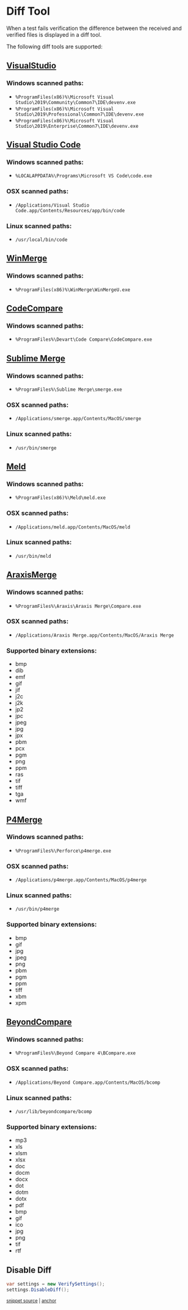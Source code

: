 <!--
GENERATED FILE - DO NOT EDIT
This file was generated by [MarkdownSnippets](https://github.com/SimonCropp/MarkdownSnippets).
Source File: /docs/mdsource/diff-tool.source.md
To change this file edit the source file and then run MarkdownSnippets.
-->

# Diff Tool

When a test fails verification the difference between the received and verified files is displayed in a diff tool.

The following diff tools are supported:

 <!-- include: diffTools. path: /src/Verify.Tests/DiffTool/diffTools.include.md -->
## [VisualStudio](https://docs.microsoft.com/en-us/visualstudio/ide/reference/diff)

### Windows scanned paths:

 * `%ProgramFiles(x86)%\Microsoft Visual Studio\2019\Community\Common7\IDE\devenv.exe`
 * `%ProgramFiles(x86)%\Microsoft Visual Studio\2019\Professional\Common7\IDE\devenv.exe`
 * `%ProgramFiles(x86)%\Microsoft Visual Studio\2019\Enterprise\Common7\IDE\devenv.exe`

## [Visual Studio Code](https://code.visualstudio.com/docs/editor/command-line)

### Windows scanned paths:

 * `%LOCALAPPDATA%\Programs\Microsoft VS Code\code.exe`

### OSX scanned paths:

 * `/Applications/Visual Studio Code.app/Contents/Resources/app/bin/code`

### Linux scanned paths:

 * `/usr/local/bin/code`

## [WinMerge](https://manual.winmerge.org/en/Command_line.html)

### Windows scanned paths:

 * `%ProgramFiles(x86)%\WinMerge\WinMergeU.exe`

## [CodeCompare](https://www.devart.com/codecompare/docs/index.html?comparing_via_command_line.htm)

### Windows scanned paths:

 * `%ProgramFiles%\Devart\Code Compare\CodeCompare.exe`

## [Sublime Merge](https://www.sublimemerge.com/)

### Windows scanned paths:

 * `%ProgramFiles%\Sublime Merge\smerge.exe`

### OSX scanned paths:

 * `/Applications/smerge.app/Contents/MacOS/smerge`

### Linux scanned paths:

 * `/usr/bin/smerge`

## [Meld](https://meldmerge.org/)

### Windows scanned paths:

 * `%ProgramFiles(x86)%\Meld\meld.exe`

### OSX scanned paths:

 * `/Applications/meld.app/Contents/MacOS/meld`

### Linux scanned paths:

 * `/usr/bin/meld`

## [AraxisMerge](https://www.araxis.com/merge)

### Windows scanned paths:

 * `%ProgramFiles%\Araxis\Araxis Merge\Compare.exe`

### OSX scanned paths:

 * `/Applications/Araxis Merge.app/Contents/MacOS/Araxis Merge`

### Supported binary extensions:

 * bmp
 * dib
 * emf
 * gif
 * jif
 * j2c
 * j2k
 * jp2
 * jpc
 * jpeg
 * jpg
 * jpx
 * pbm
 * pcx
 * pgm
 * png
 * ppm
 * ras
 * tif
 * tiff
 * tga
 * wmf

## [P4Merge](https://www.perforce.com/products/helix-core-apps/merge-diff-tool-p4merge)

### Windows scanned paths:

 * `%ProgramFiles%\Perforce\p4merge.exe`

### OSX scanned paths:

 * `/Applications/p4merge.app/Contents/MacOS/p4merge`

### Linux scanned paths:

 * `/usr/bin/p4merge`

### Supported binary extensions:

 * bmp
 * gif
 * jpg
 * jpeg
 * png
 * pbm
 * pgm
 * ppm
 * tiff
 * xbm
 * xpm

## [BeyondCompare](https://www.scootersoftware.com/v4help/index.html?command_line_reference.html)

### Windows scanned paths:

 * `%ProgramFiles%\Beyond Compare 4\BCompare.exe`

### OSX scanned paths:

 * `/Applications/Beyond Compare.app/Contents/MacOS/bcomp`

### Linux scanned paths:

 * `/usr/lib/beyondcompare/bcomp`

### Supported binary extensions:

 * mp3
 * xls
 * xlsm
 * xlsx
 * doc
 * docm
 * docx
 * dot
 * dotm
 * dotx
 * pdf
 * bmp
 * gif
 * ico
 * jpg
 * png
 * tif
 * rtf <!-- end include: diffTools. path: /src/Verify.Tests/DiffTool/diffTools.include.md -->


## Disable Diff

<!-- snippet: DisableDiff -->
<a id='snippet-disablediff'/></a>
```cs
var settings = new VerifySettings();
settings.DisableDiff();
```
<sup><a href='/src/Verify.Tests/Snippets/Snippets.cs#L29-L34' title='File snippet `disablediff` was extracted from'>snippet source</a> | <a href='#snippet-disablediff' title='Navigate to start of snippet `disablediff`'>anchor</a></sup>
<!-- endsnippet -->
